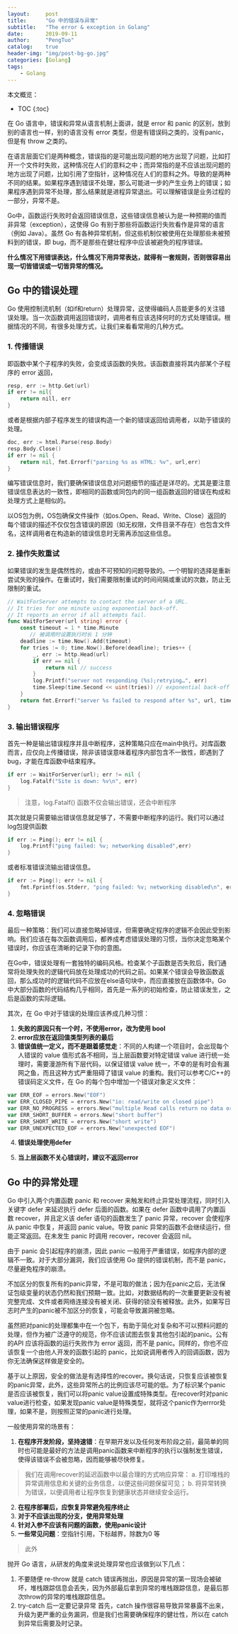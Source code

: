 ```yaml
---
layout:     post
title:      "Go 中的错误与异常"
subtitle:   "The error & exception in Golang"
date:       2019-09-11
author:     "PengTuo"
catalog:    true
header-img: "img/post-bg-go.jpg"
categories: [Golang]
tags:
    - Golang
---
```


本文概览：
* TOC
{:toc}

 
在 Go 语言中，错误和异常从语言机制上面讲，就是 error 和 panic 的区别，放到别的语言也一样，别的语言没有 error 类型，但是有错误码之类的，没有panic，但是有 throw 之类的。

在语言层面它们是两种概念，错误指的是可能出现问题的地方出现了问题，比如打开一个文件时失败，这种情况在人们的意料之中；而异常指的是不应该出现问题的地方出现了问题，比如引用了空指针，这种情况在人们的意料之外。导致的是两种不同的结果。如果程序遇到错误不处理，那么可能进一步的产生业务上的错误；如果程序遇到异常不处理，那么结果就是进程异常退出。可以理解错误是业务过程的一部分，异常不是。

Go中，函数运行失败时会返回错误信息，这些错误信息被认为是一种预期的值而非异常（exception），这使得 Go 有别于那些将函数运行失败看作是异常的语言（例如 Java）。虽然 Go 有各种异常机制，但这些机制仅被使用在处理那些未被预料到的错误，即 bug，而不是那些在健壮程序中应该被避免的程序错误。

**什么情况下用错误表达，什么情况下用异常表达，就得有一套规则，否则很容易出现一切皆错误或一切皆异常的情况。**

## Go 中的错误处理
Go 使用控制流机制（如if和return）处理异常，这使得编码人员能更多的关注错误处理。当一次函数调用返回错误时，调用者有应该选择何时的方式处理错误。根据情况的不同，有很多处理方式，让我们来看看常用的几种方式。

### 1. 传播错误
即函数中某个子程序的失败，会变成该函数的失败。该函数直接将其内部某个子程序的 error 返回，
```go
resp, err := http.Get(url)
if err != nil{
    return nill, err
}
```
或者是根据内部子程序发生的错误构造一个新的错误返回给调用者，以助于错误的处理。
```go
doc, err := html.Parse(resp.Body)
resp.Body.Close()
if err != nil {
    return nil, fmt.Errorf("parsing %s as HTML: %v", url,err)
}
```
编写错误信息时，我们要确保错误信息对问题细节的描述是详尽的。尤其是要注意错误信息表达的一致性，即相同的函数或同包内的同一组函数返回的错误在构成和处理方式上是相似的。

以OS包为例，OS包确保文件操作（如os.Open、Read、Write、Close）返回的每个错误的描述不仅仅包含错误的原因（如无权限，文件目录不存在）也包含文件名，这样调用者在构造新的错误信息时无需再添加这些信息。

### 2. 操作失败重试
如果错误的发生是偶然性的，或由不可预知的问题导致的。一个明智的选择是重新尝试失败的操作。在重试时，我们需要限制重试的时间间隔或重试的次数，防止无限制的重试。
```go
// WaitForServer attempts to contact the server of a URL.
// It tries for one minute using exponential back-off.
// It reports an error if all attempts fail.
func WaitForServer(url string) error {
    const timeout = 1 * time.Minute
	   // 被调用时设置执行时长 1 分钟
    deadline := time.Now().Add(timeout)
    for tries := 0; time.Now().Before(deadline); tries++ {
        _, err := http.Head(url)
        if err == nil {
            return nil // success
        }
        log.Printf("server not responding (%s);retrying…", err)
        time.Sleep(time.Second << uint(tries)) // exponential back-off
    }
    return fmt.Errorf("server %s failed to respond after %s", url, timeout)
}
```

### 3. 输出错误程序
首先一种是输出错误程序并且中断程序，这种策略只应在main中执行。对库函数而言，应仅向上传播错误，除非该错误意味着程序内部包含不一致性，即遇到了bug，才能在库函数中结束程序。
```go
if err := WaitForServer(url); err != nil {
    log.Fatalf("Site is down: %v\n", err)
}
```
> 注意，log.Fatalf() 函数不仅会输出错误，还会中断程序

其次就是只需要输出错误信息就足够了，不需要中断程序的运行。我们可以通过log包提供函数
```go
if err := Ping(); err != nil {
    log.Printf("ping failed: %v; networking disabled",err)
}
```
或者标准错误流输出错误信息。
```go
if err := Ping(); err != nil {
    fmt.Fprintf(os.Stderr, "ping failed: %v; networking disabled\n", err)
}
```

### 4. 忽略错误
最后一种策略：我们可以直接忽略掉错误，但需要确定程序的逻辑不会因此受到影响。我们应该在每次函数调用后，都养成考虑错误处理的习惯，当你决定忽略某个错误时，你应该在清晰的记录下你的意图。

在Go中，错误处理有一套独特的编码风格。检查某个子函数是否失败后，我们通常将处理失败的逻辑代码放在处理成功的代码之前。如果某个错误会导致函数返回，那么成功时的逻辑代码不应放在else语句块中，而应直接放在函数体中。Go中大部分函数的代码结构几乎相同，首先是一系列的初始检查，防止错误发生，之后是函数的实际逻辑。

其次，在 Go 中对于错误的处理应该养成几种习惯：
1. **失败的原因只有一个时，不使用error，改为使用 bool**
2. **error应放在返回值类型列表的最后**
3. **错误值统一定义，而不是跟着感觉走**：不同的人构建一个项目时，会出现每个人错误的 value 值形式各不相同，当上层函数要对特定错误 value 进行统一处理时，需要漫游所有下层代码，以保证错误 value 统一，不幸的是有时会有漏网之鱼，而且这种方式严重阻碍了错误 value 的重构。我们可以参考C/C++的错误码定义文件，在 Go 的每个包中增加一个错误对象定义文件：
```go
var ERR_EOF = errors.New("EOF")
var ERR_CLOSED_PIPE = errors.New("io: read/write on closed pipe")
var ERR_NO_PROGRESS = errors.New("multiple Read calls return no data or error")
var ERR_SHORT_BUFFER = errors.New("short buffer")
var ERR_SHORT_WRITE = errors.New("short write")
var ERR_UNEXPECTED_EOF = errors.New("unexpected EOF")
```

4. **错误处理使用defer**


5. **当上层函数不关心错误时，建议不返回error**

##  Go 中的异常处理
Go 中引入两个内置函数 panic 和 recover 来触发和终止异常处理流程，同时引入关键字 defer 来延迟执行 defer 后面的函数。如果在 defer 函数中调用了内置函数 recover，并且定义该 defer 语句的函数发生了 panic 异常，recover 会使程序从 panic 中恢复，并返回 panic value。导致 panic 异常的函数不会继续运行，但能正常返回。在未发生 panic 时调用 recover，recover 会返回 nil。

由于 panic 会引起程序的崩溃，因此 panic 一般用于严重错误，如程序内部的逻辑不一致。对于大部分漏洞，我们应该使用 Go 提供的错误机制，而不是 panic，尽量避免程序的崩溃。

不加区分的恢复所有的panic异常，不是可取的做法；因为在panic之后，无法保证包级变量的状态仍然和我们预期一致。比如，对数据结构的一次重要更新没有被完整完成、文件或者网络连接没有被关闭、获得的锁没有被释放。此外，如果写日志时产生的panic被不加区分的恢复，可能会导致漏洞被忽略。

虽然把对panic的处理都集中在一个包下，有助于简化对复杂和不可以预料问题的处理，但作为被广泛遵守的规范，你不应该试图去恢复其他包引起的panic。公有的API 应该将函数的运行失败作为 error 返回，而不是 panic。同样的，你也不应该恢复一个由他人开发的函数引起的 panic，比如说调用者传入的回调函数，因为你无法确保这样做是安全的。

基于以上原因，安全的做法是有选择性的recover。换句话说，只恢复应该被恢复的panic异常，此外，这些异常所占的比例应该尽可能的低。为了标识某个panic是否应该被恢复，我们可以将panic value设置成特殊类型。在recover时对panic value进行检查，如果发现panic value是特殊类型，就将这个panic作为errror处理，如果不是，则按照正常的panic进行处理。

一般使用异常的场景有：
1. **在程序开发阶段，坚持速错**：在早期开发以及任何发布阶段之前，最简单的同时也可能是最好的方法是调用panic函数来中断程序的执行以强制发生错误，使得该错误不会被忽略，因而能够被尽快修复。

>我们在调用recover的延迟函数中以最合理的方式响应异常：
> a. 打印堆栈的异常调用信息和关键的业务信息，以便这些问题保留可见；
> b. 将异常转换为错误，以便调用者让程序恢复到健康状态并继续安全运行。

2. **在程序部署后，应恢复异常避免程序终止**
3. **对于不应该出现的分支，使用异常处理**
4. **针对入参不应该有问题的函数，使用panic设计**
5. **一些常见问题**：空指针引用，下标越界，除数为0 等

> 此外

抛开 Go 语言，从研发的角度来说处理异常也应该做到以下几点：
1. 不要随便 re-throw
就是 catch 错误再抛出，原因是异常的第一现场会被破坏，堆栈跟踪信息会丢失，因为外部最后拿到异常的堆栈跟踪信息，是最后那次throw的异常的堆栈跟踪信息。
2. try-catch 后一定要记录异常
首先，catch 操作很容易导致异常暴露不出来，升级为更严重的业务漏洞，但是我们也需要确保程序的健壮性，所以在 catch 到异常后需要及时记录。
